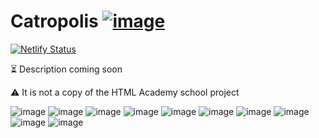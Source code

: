 # Catropolis [![image](https://img.shields.io/badge/click_to_demo-blue)](https://catropolis.netlify.app/)
[![Netlify Status](https://api.netlify.com/api/v1/badges/1c2bfc8f-b78b-4b37-8cfd-5807c1eaeadc/deploy-status)](https://app.netlify.com/sites/catropolis/deploys)

⏳ Description coming soon

⚠️ It is not a copy of the HTML Academy school project

![image](https://img.shields.io/badge/Angular-DD0031?style=for-the-badge&logo=angular&logoColor=white&style=flat)
![image](https://img.shields.io/badge/TypeScript-007ACC?style=for-the-badge&logo=typescript&logoColor=white&style=flat)
![image](https://img.shields.io/badge/Express.js-404D59?style=for-the-badge&logoColor=white&style=flat)
![image](https://img.shields.io/badge/Sass-CC6699?style=for-the-badge&logo=sass&logoColor=white&style=flat)
![image](https://img.shields.io/badge/HTML5-E34F26?style=for-the-badge&logo=html5&logoColor=white&style=flat)
![image](https://img.shields.io/badge/CSS3-1572B6?style=for-the-badge&logo=css3&logoColor=white&style=flat)
![image](https://img.shields.io/badge/stylelint-000?style=for-the-badge&logo=stylelint&logoColor=white&style=flat)
![image](https://img.shields.io/badge/prettier-1A2C34?style=for-the-badge&logo=prettier&logoColor=F7BA3E&style=flat)
![image](https://img.shields.io/badge/eslint-3A33D1?style=for-the-badge&logo=eslint&logoColor=white&style=flat)
![image](https://img.shields.io/badge/Editor%20Config-E0EFEF?style=for-the-badge&logo=editorconfig&logoColor=000&style=flat)
